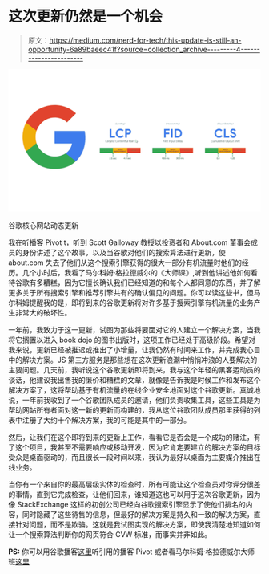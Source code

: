 # 这次更新仍然是一个机会

> 原文：<https://medium.com/nerd-for-tech/this-update-is-still-an-opportunity-6a89baeec41f?source=collection_archive---------4----------------------->

![](img/08756caadd623512502d81527fd1a48f.png)

谷歌核心网站动态更新

我在听播客 Pivot t，听到 Scott Galloway 教授以投资者和 About.com 董事会成员的身份讲述了这个故事，以及当谷歌对他们的搜索算法进行更新，使 about.com 失去了他们从这个搜索引擎获得的很大一部分有机流量时他们的经历。几个小时后，我看了马尔科姆·格拉德威尔的《大师课》,听到他讲述他如何看待谷歌有多糟糕，因为它擅长确认我们已经知道的和每个人都同意的东西，并了解更多关于所有搜索引擎和推荐引擎共有的确认偏见的问题。你可以读这些书，但马尔科姆提醒我的是，即将到来的谷歌更新将对许多基于搜索引擎有机流量的业务产生非常大的破坏性。

一年前，我致力于这一更新，试图为那些将要面对它的人建立一个解决方案，当我将它搁置以进入 book dojo 的图书出版时，这项工作已经处于高级阶段。希望对我来说，更新已经被推迟或推出了小增量，让我仍然有时间来工作，并完成我心目中的解决方案。JS 第三方服务是那些想在这次更新浪潮中悄悄冲浪的人要解决的主要问题。几天前，我听说这个谷歌更新即将到来，我与这个年轻的黑客运动员的谈话，他建议我出售我的廉价和糟糕的文章，就像是告诉我是时候工作和发布这个解决方案了，这将帮助基于有机流量的在线企业安全地面对这个谷歌更新。真诚地说，一年前我收到了一个谷歌团队成员的邀请，他们负责收集工具，这些工具是为帮助网站所有者面对这一新的更新而构建的，我从这位谷歌团队成员那里获得的列表中注册了大约十个解决方案，我的可能是其中的一部分。

然后，让我们在这个即将到来的更新上工作，看看它是否会是一个成功的赌注，有了这个项目，我甚至不需要响应或移动开发，因为它肯定要建立的解决方案的目标受众是桌面驱动的，而且很长一段时间以来，我认为最好以桌面为主要媒介推出在线业务。

当你有一个来自你的最高层级实体的检查时，所有可能让这个检查员对你评分很差的事情，直到它完成检查，让他们回来，谁知道这也可以用于这次谷歌更新，因为像 StackExchange 这样的初创公司已经向谷歌搜索引擎显示了使他们排名的内容，同时隐藏了这些待售的信息，但最好的解决方案是持久和一致的解决方案，直接针对问题，而不是欺骗。这就是我试图实现的解决方案，即使我清楚地知道如何让一个搜索算法判断你的网页符合 CVW 标准，而事实并非如此。

**PS:** 你可以用谷歌播客[这里](https://podcasts.google.com/feed/aHR0cHM6Ly9mZWVkcy5tZWdhcGhvbmUuZm0vcGl2b3Q=)听引用的播客 Pivot 或者看马尔科姆·格拉德威尔大师班[这里](https://www.masterclass.com/classes/malcolm-gladwell-teaches-writing)